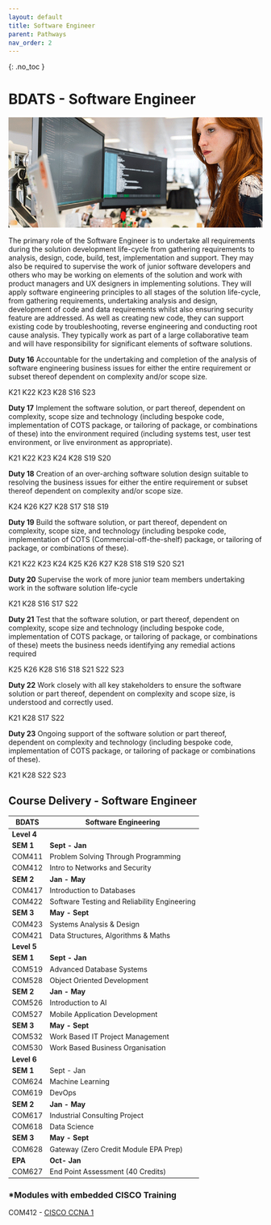 ```yaml
---
layout: default
title: Software Engineer
parent: Pathways
nav_order: 2
---
```


{: .no_toc }

#  BDATS - Software Engineer

![Software Engineer](../images/trello_course_structure_images_2020_0010_se.png)

The primary role of the Software Engineer is to undertake all requirements during the solution development life-cycle from gathering requirements to analysis, design, code, build, test, implementation and support. They may also be required to supervise the work of junior software developers and others who may be working on elements of the solution and work with product managers and UX designers in implementing solutions. They will apply software engineering principles to all stages of the solution life-cycle, from gathering requirements, undertaking analysis and design, development of code and data requirements whilst also ensuring security feature are addressed. As well as creating new code, they can support existing code by troubleshooting, reverse engineering and conducting root cause analysis. They typically work as part of a large collaborative team and will have responsibility for significant elements of software solutions.

**Duty 16** Accountable for the undertaking and completion of the analysis of software engineering business issues for either the entire requirement or subset thereof dependent on complexity and/or scope size.

K21 K22 K23 K28
S16 S23

**Duty 17**  Implement the software solution, or part thereof, dependent on complexity, scope size and technology (including bespoke code, implementation of COTS package, or tailoring of package, or combinations of these) into the environment required (including systems test, user test environment, or live environment as appropriate).

K21 K22 K23 K24 K28
S19 S20

**Duty 18** Creation of an over-arching software solution design suitable to resolving the business issues for either the entire requirement or subset thereof dependent on complexity and/or scope size.

K24 K26 K27 K28
S17 S18 S19

**Duty 19** Build the software solution, or part thereof, dependent on complexity, scope size, and technology (including bespoke code, implementation of COTS (Commercial-off-the-shelf) package, or tailoring of package, or combinations of these).

K21 K22 K23 K24 K25 K26 K27 K28
S18 S19 S20 S21

**Duty 20** Supervise the work of more junior team members undertaking work in the software solution life-cycle

K21 K28
S16 S17 S22

**Duty 21** Test that the software solution, or part thereof, dependent on complexity, scope size and technology (including bespoke code, implementation of COTS package, or tailoring of package, or combinations of these) meets the business needs identifying any remedial actions required

K25 K26 K28
S16 S18 S21 S22 S23

**Duty 22** Work closely with all key stakeholders to ensure the software solution or part thereof, dependent on complexity and scope size, is understood and correctly used.

K21 K28
S17 S22

**Duty 23** Ongoing support of the software solution or part thereof, dependent on complexity and technology (including bespoke code, implementation of COTS package, or tailoring of package or combinations of these).

K21 K28
S22 S23

## Course Delivery - Software Engineer

| **BDATS** | Software Engineering|
| --- | --- |
| **Level 4** | |
| **SEM 1** | **Sept - Jan** |
| COM411 | Problem Solving Through Programming |
| COM412 | Intro to Networks and Security |
| **SEM 2** | **Jan - May** |
| COM417 | Introduction to Databases |
| COM422 | Software Testing and Reliability Engineering |
| **SEM 3** | **May - Sept** |
| COM423 | Systems Analysis & Design  |
| COM421 | Data Structures, Algorithms & Maths |
| **Level 5** |  |
| **SEM 1** | **Sept - Jan** |
| COM519 | Advanced Database Systems |
| COM528 | Object Oriented Development |
| **SEM 2** | **Jan - May** |
| COM526 | Introduction to AI |
| COM527 | Mobile Application Development |
| **SEM 3** | **May - Sept** |
| COM532 | Work Based IT Project Management |
| COM530 | Work Based Business Organisation |
| **Level 6** | |
| **SEM 1** | Sept - Jan |
| COM624 | Machine Learning |
| COM619 | DevOps |
| **SEM 2** | **Jan - May** |
| COM617 | Industrial Consulting Project |
| COM618 | Data Science |
| **SEM 3** | **May - Sept** |
| COM628 | Gateway (Zero Credit Module EPA Prep) |
| **EPA** | **Oct- Jan** |
| COM627 | End Point Assessment (40 Credits) |

### *Modules with embedded CISCO Training

COM412 - [CISCO CCNA 1](https://www.netacad.com/courses/networking/ccna-introduction-networks)
